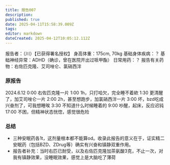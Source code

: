 ```yaml
---
title: 报告007
description: 
published: true
date: 2025-04-11T15:58:39.009Z
tags: 
editor: markdown
dateCreated: 2025-04-12T10:05:12.112Z
---
```


报告者：（川）【已获得署名授权】
身高体重：175cm, 70kg
基础身体疾病：？
基础神经异常：ADHD（确诊，曾在医院开出过哌甲酯）
日常用药：？
报告有关药物：右佐匹克隆、艾司唑仑、氯硝西泮

### 原报告
2024.6.12
0:00 右佐匹克隆一片
1:00 1h，只打哈欠，完全睡不着欸
1:30 更清醒了，加艾司唑仑一片
2:00 2h，甚至想跑步，加氯硝西泮一片
3:00 坏，bzd吃成兴奋剂了，可我想睡唉
3:30 不知道什么时候睡着的
9:00 吵醒，起床，反应迟钝
17:00 不困，但精神状态恍惚，感觉很危险

### 总结
- 三种安眠药各1t，这剂量根本都不能算od。收录此报告的意义在于，证实精二安眠药（包括BZD、ZDrug等）确实有兴奋和镇静双重作用。
- 报告者补充：当时右匹已耐受，以及右佐匹克隆加茶氨酸3克，不止一次，对我有镇静效果，没睡眠效果，感觉上是大脑吃了薄荷

